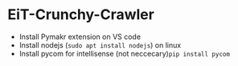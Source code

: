 # EiT-Crunchy-Crawler

* Install Pymakr extension on VS code
* Install nodejs (```sudo apt install nodejs```) on linux
* Install pycom for intellisense (not neccecary)```pip install pycom``` 
